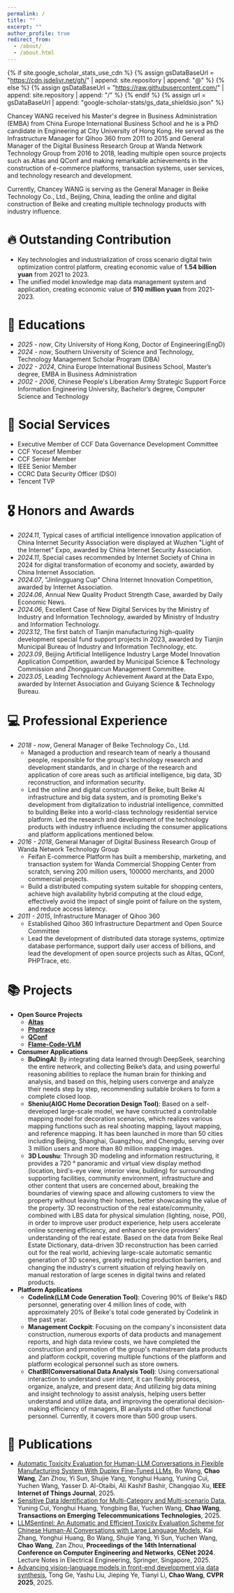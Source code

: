 ```yaml
---
permalink: /
title: ""
excerpt: ""
author_profile: true
redirect_from: 
  - /about/
  - /about.html
---
```


{% if site.google_scholar_stats_use_cdn %}
{% assign gsDataBaseUrl = "https://cdn.jsdelivr.net/gh/" | append: site.repository | append: "@" %}
{% else %}
{% assign gsDataBaseUrl = "https://raw.githubusercontent.com/" | append: site.repository | append: "/" %}
{% endif %}
{% assign url = gsDataBaseUrl | append: "google-scholar-stats/gs_data_shieldsio.json" %}

<span class='anchor' id='about-me'></span>

Chancey WANG received his Master's degree in Business Administration (EMBA) from China Europe International Business School and he is a PhD candidate in Engineering at City University of Hong Kong. He served as the Infrastructure Manager for Qihoo 360 from 2011 to 2015 and General Manager of the Digital Business Research Group at Wanda Network Technology Group from 2016 to 2018, leading multiple open source projects such as Altas and QConf and making remarkable achievements in the construction of e-commerce platforms, transaction systems, user services, and technology research and development. 

Currently, Chancey WANG is serving as the General Manager in Beike Technology Co., Ltd., Beijing, China, leading the online and digital construction of Beike and creating multiple technology products with industry influence.

# 🔥 Outstanding Contribution
- Key technologies and industrialization of cross scenario digital twin optimization control platform, creating economic value of **1.54 billion yuan** from 2021 to 2023.
- The unified model knowledge map data management system and application, creating economic value of **510 million yuan** from 2021-2023.

# 📖 Educations
- *2025 - now*, City University of Hong Kong, Doctor of Engineering(EngD)
- *2024 - now*, Southern University of Science and Technology, Technology Management Scholar Program (DBA)
- *2022 - 2024*, China Europe International Business School, Master’s degree, EMBA in Business Administration
- *2002 - 2006*, Chinese People's Liberation Army Strategic Support Force Information Engineering University, Bachelor’s degree, Computer Science and Technology

# 💼 Social Services
  - Executive Member of CCF Data Governance Development Committee
  - CCF Yocesef Member
  - CCF Senior Member
  - IEEE Senior Member
  - CCRC Data Security Officer (DSO) 
  - Tencent TVP

# 🎖 Honors and Awards
- *2024.11*, Typical cases of artificial intelligence innovation application of China Internet Security Association were displayed at Wuzhen "Light of the Internet" Expo, awarded by China Internet Security Association.
- *2024.11*, Special cases recommended by Internet Society of China in 2024 for digital transformation of economy and society, awarded by China Internet Association.
- *2024.07*, "Jinlingguang Cup" China Internet Innovation Competition, awarded by Internet Association.
- *2024.06*, Annual New Quality Product Strength Case, awarded by Daily Economic News.
- *2024.06*, Excellent Case of New Digital Services by the Ministry of Industry and Information Technology, awarded by Ministry of Industry and Information Technology.
- *2023.12*, The first batch of Tianjin manufacturing high-quality development special fund support projects in 2023, awarded by Tianjin Municipal Bureau of Industry and Information Technology, etc.
- *2023.09*, Beijing Artificial Intelligence Industry Large Model Innovation Application Competition, awarded by Municipal Science & Technology Commission and Zhongguancun Management Committee.
- *2023.05*, Leading Technology Achievement Award at the Data Expo, awarded by Internet Association and Guiyang Science & Technology Bureau.

# 💻 Professional Experience
- *2018 - now*, General Manager of Beike Technology Co., Ltd.
  - Managed a production and research team of nearly a thousand people, responsible for the group's technology research and development standards, and in charge of the research and application of core areas such as artificial intelligence, big data, 3D reconstruction, and information security.
  - Led the online and digital construction of Beike, built Beike AI infrastructure and big data system, and is promoting Beike's development from digitalization to industrial intelligence, committed to building Beike into a world-class technology residential service platform. Led the research and development of the technology products with industry influence including the consumer applications and platform applications mentioned below.
- *2016 - 2018*, General Manager of Digital Business Research Group of Wanda Network Technology Group
  - Feifan E-commerce Platform has built a membership, marketing, and transaction system for Wanda Commercial Shopping Center from scratch, serving 200 million users, 100000 merchants, and 2000 commercial projects.
  - Build a distributed computing system suitable for shopping centers, achieve high availability hybrid computing at the cloud edge, effectively avoid the impact of single point of failure on the system, and reduce access latency.
- *2011 - 2015*, Infrastructure Manager of Qihoo 360
  - Established Qihoo 360 Infrastructure Department and Open Source Committee
  - Lead the development of distributed data storage systems, optimize database performance, support daily user access of billions, and lead the development of open source projects such as Altas, QConf,  PHPTrace, etc.

# 📚 Projects
- **Open Source Projects**
  - [**Altas**](https://github.com/Qihoo360/Atlas)
  - [**Phptrace**](https://github.com/Qihoo360/phptrace)
  - [**QConf**](https://github.com/Qihoo360/QConf)
  - [**Flame-Code-VLM**](https://github.com/Flame-Code-VLM/Flame-Code-VLM)
- **Consumer Applications**
    - **BuDingAI**: By integrating data learned through DeepSeek, searching the entire network, and collecting Beike’s data, and using powerful reasoning abilities to replace the human brain for thinking and analysis, and based on this, helping users converge and analyze their needs step by step, recommending suitable brokers to form a complete closed loop.
    - **Sheniu(AIGC Home Decoration Design Tool)**: Based on a self-developed large-scale model, we have constructed a controllable mapping model for decoration scenarios, which realizes various mapping functions such as real shooting mapping, layout mapping, and reference mapping. It has been launched in more than 50 cities including Beijing, Shanghai, Guangzhou, and Chengdu, serving over 3 million users and more than 80 million mapping images.
    - **3D Loushu**: Through 3D modeling and information restructuring, it provides a 720 ° panoramic and virtual view display method (location, bird's-eye view, interior view, building) for surrounding supporting facilities, community environment, infrastructure and other content that users are concerned about, breaking the boundaries of viewing space and allowing customers to view the property without leaving their homes, better showcasing the value of the property. 3D reconstruction of the real estate/community, combined with LBS data for physical simulation (lighting, noise, POI), in order to improve user product experience, help users accelerate online screening efficiency, and enhance service providers' understanding of the real estate. Based on the data from Beike Real Estate Dictionary, data-driven 3D reconstruction has been carried out for the real world, achieving large-scale automatic semantic generation of 3D scenes, greatly reducing production barriers, and changing the industry's current situation of relying heavily on manual restoration of large scenes in digital twins and related products.
- **Platform Applications**
    - **Codelink(LLM Code Generation Tool)**: Covering 90% of Beike's R&D personnel, generating over 4 million lines of code, with approximately 20% of Beike's total code generated by Codelink in the past year.
    - **Management Cockpit**: Focusing on the company's inconsistent data construction, numerous exports of data products and management reports, and high data review costs, we have completed the construction and promotion of the group's mainstream data products and platform cockpit, covering multiple functions of the platform and platform ecological personnel such as store owners.
    - **ChatBI(Conversational Data Analysis Tool)**: Using conversational interaction to understand user intent, it can flexibly process, organize, analyze, and present data; And utilizing big data mining and insight technology to assist analysis, helping users better understand and utilize data, and improving the operational decision-making efficiency of managers, BI analysts and other functional personnel. Currently, it covers more than 500 group users.

# 📝 Publications 
- [Automatic Toxicity Evaluation for Human-LLM Conversations in Flexible Manufacturing System With Duplex Fine-Tuned LLMs](https://ieeexplore.ieee.org/document/11096054), Bo Wang, **Chao Wang**, Zan Zhou, Yi Sun, Shujie Yang, Yonghui Huang, Yuning Cui, Yuchen Wang, Yasser D. Al-Otaibi, Ali Kashif Bashir, Changqiao Xu, **IEEE Internet of Things Journal**, 2025.
- [Sensitive Data ldentification for Multi-Category and Multi-scenario Data](https://onlinelibrary.wiley.com/doi/10.1002/ett.4983), Yuning Cui, Yonghui Huang, Yongbing Bai, Yuchen Wang, **Chao Wang**, **Transactions on Emerging Telecommunications Technologies**, 2025.
- [LLMSentinel: An Automatic and Efficient Toxicity Evaluation Scheme for Chinese Human-Al
Conversations with Large Language Models](https://link.springer.com/chapter/10.1007/978-981-96-4245-8_26), Kai Zhang, Yonghui Huang, Bo Wang, Shujie Yang, Yi Sun, Yuchen Wang, **Chao Wang**, Zan Zhou, **Proceedings of the 14th International Conference on Computer Engineering and Networks**, **CENet 2024**. Lecture Notes in Electrical Engineering, Springer, Singapore, 2025.
- [Advancing vision-language models in front-end development via data synthesis](https://arxiv.org/pdf/2503.01619), Tong Ge, Yashu Liu, Jieping Ye, Tianyi Li, **Chao Wang**, **CVPR 2025**, 2025.
